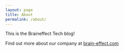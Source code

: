```yaml
---
layout: page
title: About
permalink: /about/
---
```


This is the Braineffect Tech blog!

Find out more about our company at [brain-effect.com](https://brain-effect.com/)

